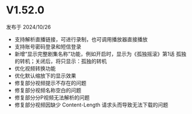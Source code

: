 # V1.52.0
发布于 2024/10/26

* 支持解析直播链接，可进行录制，也可调用播放器直接播放
* 支持账号密码登录和短信登录
* 新增“显示完整剧集名称”功能，例如开启时，显示为《孤独摇滚》第1话 孤独的转机；关闭后，将只显示：孤独的转机
* 优化视频转换功能
* 优化默认缩放下的显示效果
* 修复部分视频提示不存在的问题
* 修复部分视频名称空白的问题
* 修复部分分P视频无法解析的问题
* 修复部分视频因缺少 Content-Length 请求头而导致无法下载的问题